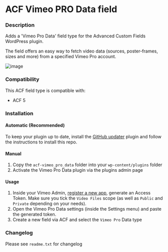 # ACF Vimeo PRO Data field

### Description

Adds a 'Vimeo Pro Data' field type for the Advanced Custom Fields WordPress plugin.

The field offers an easy way to fetch video data (sources, poster-frames, sizes and more) from a specified Vimeo Pro account.

![image](https://user-images.githubusercontent.com/557990/30244505-2fc60e04-95bf-11e7-99e4-c8fe1800647b.png)

### Compatibility

This ACF field type is compatible with:
* ACF 5

### Installation


#### Automatic (Recommended)

To keep your plugin up to date, install the [GitHub updater](https://github.com/afragen/github-updater) plugin and follow the instructions to install this repo. 

#### Manual

1. Copy the `acf-vimeo_pro_data` folder into your `wp-content/plugins` folder
2. Activate the Vimeo Pro Data plugin via the plugins admin page


#### Usage

1. Inside your Vimeo Admin, [register a new app](https://developer.vimeo.com/api/start), generate an Access Token. Make sure you tick the `Video Files` scope (as well as `Public` and `Private` depending on your needs).
2. Open the Vimeo Pro Data settings (inside the Settings menu) and paste the generated token. 
3. Create a new field via ACF and select the `Vimeo Pro` Data type

### Changelog
Please see `readme.txt` for changelog
